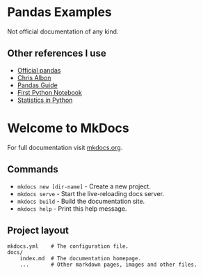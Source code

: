 
# Pandas Examples

Not official documentation of any kind.

## Other references I use
- [Official pandas](https://pandas.pydata.org/pandas-docs/stable/)
- [Chris Albon](https://chrisalbon.com/#Python)
- [Pandas Guide](http://pandasguide.readthedocs.io/en/latest/index.html)
- [First Python Notebook](http://www.firstpythonnotebook.org/)
- [Statistics in Python](http://www.scipy-lectures.org/packages/statistics/index.html)

# Welcome to MkDocs

For full documentation visit [mkdocs.org](http://mkdocs.org).

## Commands

* `mkdocs new [dir-name]` - Create a new project.
* `mkdocs serve` - Start the live-reloading docs server.
* `mkdocs build` - Build the documentation site.
* `mkdocs help` - Print this help message.

## Project layout

    mkdocs.yml    # The configuration file.
    docs/
        index.md  # The documentation homepage.
        ...       # Other markdown pages, images and other files.
